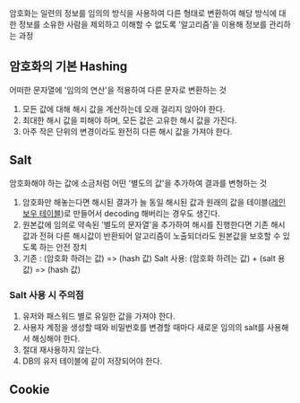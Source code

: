 암호화는 일련의 정보를 임의의 방식을 사용하여 다른 형태로 변환하여 해당 방식에 대한 정보를 소유한 사람을 제외하고 이해할 수 없도록 '알고리즘'을 이용해 정보를 관리하는 과정

## 암호화의 기본 Hashing
어떠한 문자열에 '임의의 연산'을 적용하여 다른 문자로 변환하는 것

1. 모든 값에 대해 해시 값을 계산하는데 오래 걸리지 않아야 한다.
2. 최대한 해시 값을 피해야 하며, 모든 값은 고유한 해시 값을 가진다.
3. 아주 작은 단위의 변경이라도 완전히 다른 해시 값을 가져야 한다.


## Salt
암호화해야 하는 값에 소금처럼 어떤 '별도의 값'을 추가하여 결과를 변형하는 것 <br>

1. 암호화만 해놓는다면 해시된 결과가 늘 동일
해시된 값과 원래의 값을 테이블([레인보우 테이블](https://namu.wiki/w/%EB%A0%88%EC%9D%B8%EB%B3%B4%EC%9A%B0%20%ED%85%8C%EC%9D%B4%EB%B8%94))로 만들어서 decoding 해버리는 경우도 생긴다.
2. 원본값에 임의로 약속된 '별도의 문자열'을 추가하여 해시를 진행한다면 기존 해시값과 전혀 다른 해시값이 반환되어 알고리즘이 노출되더라도 원본값을 보호할 수 있도록 하는 안전 장치
3. 기존 : (암호화 하려는 값) => (hash 값)
Salt 사용: (암호화 하려는 값) + (salt 용 값) => (hash 값) <br>

### Salt 사용 시 주의점
1. 유저와 패스워드 별로 유일한 값을 가져야 한다.
2. 사용자 계정을 생성할 때와 비밀번호를 변경할 때마다 새로운 임의의 salt를 사용해서 해싱해야 한다.
3. 절대 재사용하지 않는다.
4. DB의 유저 테이블에 같이 저장되어야 한다. <br>


## Cookie
